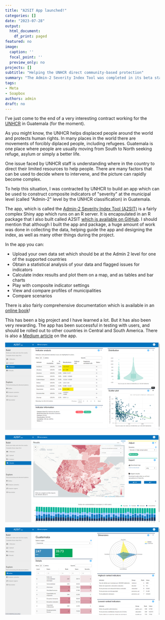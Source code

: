 ```yaml
---
title: "A2SIT App launched!"
categories: []
date: "2023-07-28"
output:
  html_document:
    df_print: paged
featured: no
image:
  caption: ''
  focal_point: ''
  preview_only: no
projects: []
subtitle: "Helping the UNHCR direct community-based protection"
summary: "The Admin-2 Severity Index Tool was completed in its beta state and launched."
tags:
- Meta
- Soapbox
authors: admin
draft: no
---
```


I've just come to the end of a very interesting contract working for the [UNHCR](https://www.unhcr.org/) in Guatemala (for the moment).

As you might know, the UNHCR helps displaced people around the world and protects human rights. In many places in the world there are movements of forcibly diplaced people, including refugees. Guatemala is one place where people are usually moving from South to North seeking refuge, asylum or simply a better life.

One issue faced by UNHCR staff is understanding where in the country to direct their limited resources to help people. There are many factors that can be used to decide where to intervene, and the picture can rapidly become complex.

To help this situation, I was contracted by UNHCR to build an app which can be used to construct composite indicators of "severity" at the municipal level (called "Admin-2" level by the UNHCR classification) in Guatemala.

The app, which is called the [Admin-2 Severity Index Tool (A2SIT)](https://rstudio.unhcr.org/SeverityIndex/) is a fairly complex Shiny app which runs on an R server. It is encapsulated in an R package that I also built called A2SIT [which is available on GitHub](https://github.com/UNHCR-Guatemala/A2SIT). I should mention that although I built the app and package, a huge amount of work was done in collecting the data, helping guide the app and designing the index, as well as many other things during the project.

In the app you can:

-   Upload your own data set which should be at the Admin 2 level for one of the supported countries
-   Obtain a statistical analysis of your data and flagged issues for indicators
-   Calculate index results and plot them on a map, and as tables and bar charts
-   Play with composite indicator settings
-   View and compare profiles of municipalities
-   Compare scenarios

There is also fairly comprehensive documentation which is available in an [online book](https://unhcr-guatemala.github.io/A2SIT/book/index.html)!

This has been a big project and I have learned a lot. But it has also been very rewarding. The app has been successful in testing with users, and should be rolled out to other countries in Central and South America. There is also a [Medium article](https://medium.com/unhcr-innovation-service/everything-all-at-the-same-time-6f554c74f586) on the app.

![Data analysis](screenshot_2.png)

![Mapping and results](screenshot_3.png)

![Region profiles](screenshot_4.png)
